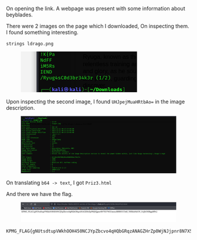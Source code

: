 On opening the link. A webpage was present with some information about beyblades.

There were 2 images on the page which I downloaded, On inspecting them. I found something interesting.

```
strings ldrago.png
```

<figure><img src="./src/ldrago.png"></figure>

Upon inspecting the second image, I found `UHJpejMuaHRtbAo=` in the image description.

<figure><img src="./src/ryuga.png"></figure>

On translating `b64 -> text`, I got `Priz3.html`

And there we have the flag.

<figure><img src="./src/beyflag.png"></figure>

```
KPMG_FLAG{gNUtsdtupVWkhOOH450NCJYpZbcvo4qHQbGRqzANAGZHrZp0WjNJjpnr8N7X579GUmracBRRN1C3eE_YHX6zMxUN_OcJbO0IBgg0fPo} 
```